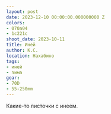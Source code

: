 ```yaml
---
layout: post
date: 2023-12-10 00:00:00.000000000 Z
colors:
- 070a04
- 1c221c
shoot_date: 2023-10-11
title: Иней
author: К.С.
location: Нахабино
tags:
- иней
- зима
gear:
- 70D
- 55-250mm
---
```

Какие-то листочки с инеем.


